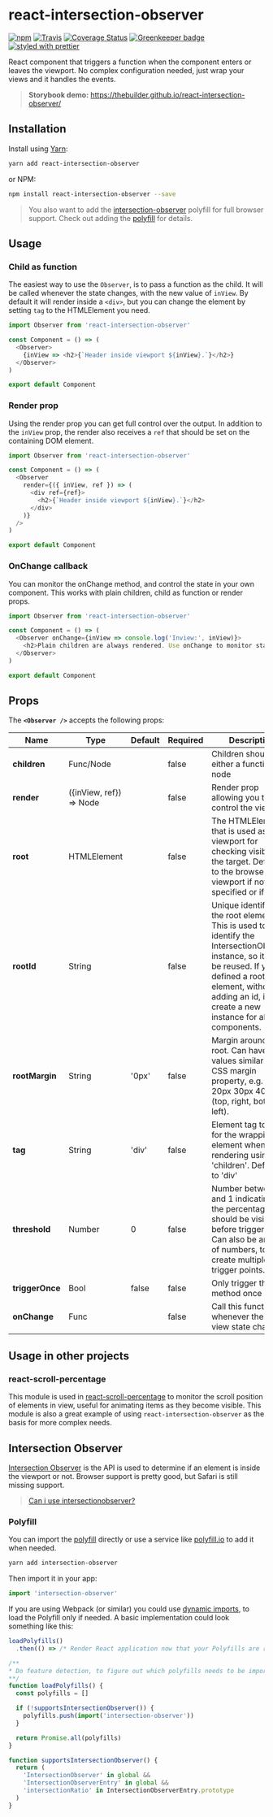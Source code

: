 # react-intersection-observer

[![npm](https://img.shields.io/npm/v/react-intersection-observer.svg)](https://www.npmjs.com/package/react-intersection-observer)
[![Travis](https://travis-ci.org/thebuilder/react-intersection-observer.svg?branch=master)](https://travis-ci.org/thebuilder/react-intersection-observer)
[![Coverage Status](https://coveralls.io/repos/github/thebuilder/react-intersection-observer/badge.svg?branch=master)](https://coveralls.io/github/thebuilder/react-intersection-observer?branch=master)
[![Greenkeeper badge](https://badges.greenkeeper.io/thebuilder/react-intersection-observer.svg)](https://greenkeeper.io/)
[![styled with prettier](https://img.shields.io/badge/styled_with-prettier-ff69b4.svg)](https://github.com/prettier/prettier)

React component that triggers a function when the component enters or leaves the
viewport. No complex configuration needed, just wrap your views and it handles
the events.

> **Storybook demo:** https://thebuilder.github.io/react-intersection-observer/

## Installation

Install using [Yarn](https://yarnpkg.com):

```sh
yarn add react-intersection-observer
```

or NPM:

```sh
npm install react-intersection-observer --save
```

> You also want to add the [intersection-observer](https://www.npmjs.com/package/react-intersection-observer) polyfill for full browser support. Check out adding the [polyfill](#polyfill) for details.

## Usage

### Child as function

The easiest way to use the `Observer`, is to pass a function as the child. It
will be called whenever the state changes, with the new value of `inView`.
By default it will render inside a `<div>`, but you can change the element by setting `tag` to the HTMLElement you need.

```js
import Observer from 'react-intersection-observer'

const Component = () => (
  <Observer>
    {inView => <h2>{`Header inside viewport ${inView}.`}</h2>}
  </Observer>
)

export default Component
```

### Render prop

Using the render prop you can get full control over the output.
In addition to the `inView` prop, the render also receives a `ref` that should be set on the containing DOM element.

```js
import Observer from 'react-intersection-observer'

const Component = () => (
  <Observer
    render={({ inView, ref }) => (
      <div ref={ref}>
        <h2>{`Header inside viewport ${inView}.`}</h2>
      </div>
    )}
  />
)

export default Component
```

### OnChange callback

You can monitor the onChange method, and control the state in your own
component. This works with plain children, child as function or render props.

```js
import Observer from 'react-intersection-observer'

const Component = () => (
  <Observer onChange={inView => console.log('Inview:', inView)}>
    <h2>Plain children are always rendered. Use onChange to monitor state.</h2>
  </Observer>
)

export default Component
```

## Props

The **`<Observer />`** accepts the following props:

| Name            | Type                    | Default | Required | Description                                                                                                                                                                                                                      |
| --------------- | ----------------------- | ------- | -------- | -------------------------------------------------------------------------------------------------------------------------------------------------------------------------------------------------------------------------------- |
| **children**    | Func/Node               |         | false    | Children should be either a function or a node                                                                                                                                                                                   |
| **render**      | ({inView, ref}) => Node |         | false    | Render prop allowing you to control the view.                                                                                                                                                                                    |
| **root**        | HTMLElement             |         | false    | The HTMLElement that is used as the viewport for checking visibility of the target. Defaults to the browser viewport if not specified or if null.                                                                                |
| **rootId**      | String                  |         | false    | Unique identifier for the root element - This is used to identify the IntersectionObserver instance, so it can be reused. If you defined a root element, without adding an id, it will create a new instance for all components. |
| **rootMargin**  | String                  | '0px'   | false    | Margin around the root. Can have values similar to the CSS margin property, e.g. "10px 20px 30px 40px" (top, right, bottom, left).                                                                                               |
| **tag**         | String                  | 'div'   | false    | Element tag to use for the wrapping element when rendering using 'children'. Defaults to 'div'                                                                                                                                   |
| **threshold**   | Number                  | 0       | false    | Number between 0 and 1 indicating the the percentage that should be visible before triggering. Can also be an array of numbers, to create multiple trigger points.                                                               |
| **triggerOnce** | Bool                    | false   | false    | Only trigger this method once                                                                                                                                                                                                    |
| **onChange**    | Func                    |         | false    | Call this function whenever the in view state changes                                                                                                                                                                            |

## Usage in other projects

### react-scroll-percentage

This module is used in
[react-scroll-percentage](https://github.com/thebuilder/react-scroll-percentage)
to monitor the scroll position of elements in view, useful for animating items as
they become visible. This module is also a great example of using `react-intersection-observer`
as the basis for more complex needs.

## Intersection Observer

[Intersection Observer](https://developer.mozilla.org/en-US/docs/Web/API/Intersection_Observer_API)
is the API is used to determine if an element is inside the viewport or not. Browser support is pretty good, but Safari is still missing support.

> [Can i use intersectionobserver?](https://caniuse.com/#feat=intersectionobserver)

### Polyfill

You can import the
[polyfill](https://www.npmjs.com/package/react-intersection-observer) directly or use
a service like [polyfill.io](https://polyfill.io/v2/docs/) to add it when
needed.

```sh
yarn add intersection-observer
```

Then import it in your app:

```js
import 'intersection-observer'
```

If you are using Webpack (or similar) you could use [dynamic
imports](https://webpack.js.org/api/module-methods/#import-), to load the
Polyfill only if needed. A basic implementation could look something like this:

```js
loadPolyfills()
  .then(() => /* Render React application now that your Polyfills are ready */)

/**
* Do feature detection, to figure out which polyfills needs to be imported.
**/
function loadPolyfills() {
  const polyfills = []

  if (!supportsIntersectionObserver()) {
    polyfills.push(import('intersection-observer'))
  }

  return Promise.all(polyfills)
}

function supportsIntersectionObserver() {
  return (
    'IntersectionObserver' in global &&
    'IntersectionObserverEntry' in global &&
    'intersectionRatio' in IntersectionObserverEntry.prototype
  )
}
```
